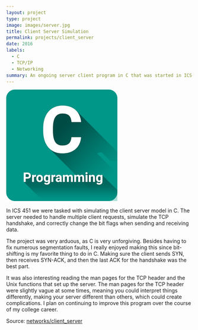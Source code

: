 ```yaml
---
layout: project
type: project
image: images/server.jpg
title: Client Server Simulation
permalink: projects/client_server
date: 2016
labels:
  - C
  - TCP/IP
  - Networking
summary: An ongoing server client program in C that was started in ICS 451.
---
```


<img class="ui image" src="../images/c.png">

In ICS 451 we were tasked with simulating the client server model in C. The server needed to handle multiple client requests, simulate the TCP handshake, and correctly change the bit flags when sending and receiving data. 

The project was very arduous, as C is very unforgiving. Besides having to fix numerous segmentation faults, I really enjoyed making this since bit-shifting is my favorite thing to do in C. Making sure the client sends SYN, then receives SYN-ACK, and then the last ACK for the handshake was the best part. 

It was also interesting reading the man pages for the TCP header and the Unix functions that set up the server. The man pages for the TCP header were slightly vague at some times, meaning you could interpret things differently, making your server different than others, which could create complications. I plan on continuing to improve this program over the course of my college career. 

Source: <a href="https://github.com/markrcummins/networks/tree/master/client_server"><i class="large github icon "></i>networks/client_server</a>

